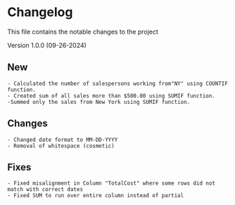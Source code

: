 # Changelog
This file contains the notable changes to the project

Version 1.0.0 (09-26-2024)
## New
    - Calculated the number of salespersons working from"NY" using COUNTIF function.
    - Created sum of all sales more than $500.00 using SUMIF function.
    -Summed only the sales from New York using SUMIF function.

## Changes 
    - Changed date format to MM-DD-YYYY
    - Removal of whitespace (cosmetic)

## Fixes
    - Fixed misalignment in Column "TotalCost" where some rows did not match with correct dates
    - Fixed SUM to run over entire column instead of partial
